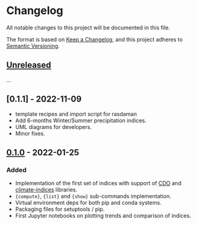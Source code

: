 # Changelog
All notable changes to this project will be documented in this file.

The format is based on [Keep a Changelog](https://keepachangelog.com/en/1.0.0/),
and this project adheres to [Semantic Versioning](https://semver.org/spec/v2.0.0.html).

## [Unreleased]
...

## [0.1.1] - 2022-11-09
- template recipes and import script for rasdaman
- Add 6-months Winter/Summer precipitation indices.
- UML diagrams for developers.
- Minor fixes.

## [0.1.0] - 2022-01-25
### Added
- Implementation of the first set of indices with support of
  [CDO](https://code.mpimet.mpg.de/projects/cdo) and
  [climate-indices](https://climate-indices.readthedocs.io/en/latest/) libraries.
- `{compute}`, `{list}` and `{show}` sub-commands implementation.
- Virtual environment deps for both pip and conda systems.
- Packaging files for setuptools / pip.
- First Jupyter notebooks on plotting trends and comparison of indices.


[Unreleased]: https://gitlab.inf.unibz.it/earth_observation_public/cdr/climdex-kit/-/compare/v0.1.0...main
[0.1.0]: https://gitlab.inf.unibz.it/earth_observation_public/cdr/climdex-kit/-/releases/v0.1.0
